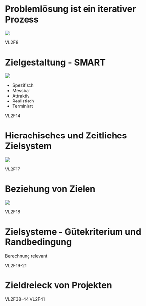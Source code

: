 # Problemlösung ist ein iterativer Prozess
![](./Iterativ.PNG)

VL2F8

# Zielgestaltung - SMART 
![](./SMART.PNG)

- Spezifisch
- Messbar
- Attraktiv
- Realistisch
- Terminiert

VL2F14

# Hierachisches und Zeitliches Zielsystem
![](./Zielsystem.PNG)

VL2F17

# Beziehung von Zielen
![](./Korrelation.PNG)

VL2F18

# Zielsysteme - Gütekriterium und Randbedingung
Berechnung relevant

VL2F19-21

# Zieldreieck von Projekten

VL2F38-44
VL2F41
